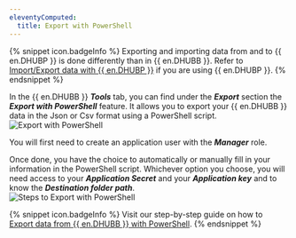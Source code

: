 ```yaml
---
eleventyComputed:
  title: Export with PowerShell
---
```

{% snippet icon.badgeInfo %} 
Exporting and importing data from and to {{ en.DHUBP }} is done differently than in {{ en.DHUBB }}. Refer to [Import/Export data with {{ en.DHUBP }}](/kb/hub-business/how-to-articles/import-export-data-hub-personal/) if you are using {{ en.DHUBP }}. 
{% endsnippet %}
 
In the {{ en.DHUBB }} ***Tools*** tab, you can find under the ***Export*** section the ***Export with PowerShell*** feature. It allows you to export your {{ en.DHUBB }} data in the Json or Csv format using a PowerShell script.  
![Export with PowerShell](https://webdevolutions.azureedge.net/docs/en/hub/Hub2077.png) 

You will first need to create an application user with the ***Manager*** role.  

Once done, you have the choice to automatically or manually fill in your information in the PowerShell script. Whichever option you choose, you will need access to your ***Application Secret*** and your ***Application key*** and to know the ***Destination folder path***.  
![Steps to Export with PowerShell](https://webdevolutions.azureedge.net/docs/en/hub/Hub2078.png) 

{% snippet icon.badgeInfo %} 
Visit our step-by-step guide on how to [Export data from {{ en.DHUBB }} with PowerShell](/kb/hub-business/how-to-articles/export-data-hub-business-powershell/). 
{% endsnippet %}
